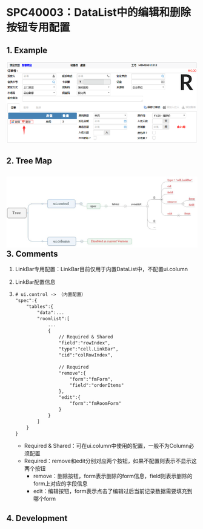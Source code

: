 # SPC40003：DataList中的编辑和删除按钮专用配置

## 1. Example

![](/engine/spec/component/img/op-004-01.png)

## 2. Tree Map

## ![](/engine/spec/component/img/op-004-02.JPG)3. Comments

1. LinkBar专用配置：LinkBar目前仅用于内置DataList中，不配置ui.column
2. LinkBar配置信息
3. ```
   # ui.control -> （内置配置）
   "spec":{
       "tables":{
           "data":...
           "roomlist":[
               ...
               {
                   // Required & Shared
                   "field":"rowIndex",
                   "type":"cell.LinkBar",
                   "cid":"colRowIndex",

                   // Required
                   "remove":{
                       "form":"fmForm",
                       "field":"orderItems"
                   },
                   "edit":{
                       "form":"fmRoomForm"
                   }
               }
           ]
       }
   }
   ```

   * Required & Shared：可在ui.column中使用的配置，一般不为Column必须配置
   * Required：remove和edit分别对应两个按钮，如果不配置则表示不显示这两个按钮
     * remove：删除按钮，form表示删除的form信息，field则表示删除的form上对应的字段信息
     * edit：编辑按钮，form表示点击了编辑过后当前记录数据需要填充到哪个form

## 4. Development



